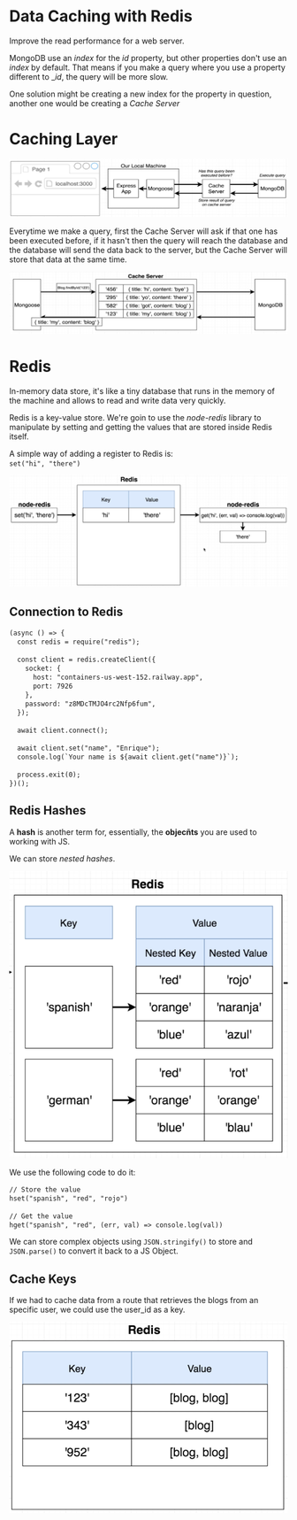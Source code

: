 # Data Caching with Redis

Improve the read performance for a web server.

MongoDB use an _index_ for the _id_ property, but other properties don't use an _index_ by default. That means if you make a query where you use a property different to \__id_, the query will be more slow.

One solution might be creating a new index for the property in question, another one would be creating a _Cache Server_

# Caching Layer

![](./images/data_caching_with_redis/caching%20layer1.PNG)

Everytime we make a query, first the Cache Server will ask if that one has been executed before, if it hasn't then the query will reach the database and the database will send the data back to the server, but the Cache Server will store that data at the same time.

![](./images/data_caching_with_redis/cache%20server1.PNG)

# Redis

In-memory data store, it's like a tiny database that runs in the memory of the machine and allows to read and write data very quickly.

Redis is a key-value store. We're goin to use the _node-redis_ library to manipulate by setting and getting the values that are stored inside Redis itself.

A simple way of adding a register to Redis is:  
`set("hi", "there")`

![](./images/data_caching_with_redis/redis1.PNG)

## Connection to Redis

    (async () => {
      const redis = require("redis");

      const client = redis.createClient({
        socket: {
          host: "containers-us-west-152.railway.app",
          port: 7926
        },
        password: "z8MDcTMJO4rc2Nfp6fum",
      });

      await client.connect();

      await client.set("name", "Enrique");
      console.log(`Your name is ${await client.get("name")}`);

      process.exit(0);
    })();

## Redis Hashes

A **hash** is another term for, essentially, the **objecñts** you are used to working with JS.

We can store _nested hashes_.

![](./images/data_caching_with_redis/nested%20cache.PNG)

We use the following code to do it:

    // Store the value
    hset("spanish", "red", "rojo")

    // Get the value
    hget("spanish", "red", (err, val) => console.log(val))

We can store complex objects using `JSON.stringify()` to store and `JSON.parse()` to convert it back to a JS Object.

## Cache Keys

If we had to cache data from a route that retrieves the blogs from an specific user, we could use the user_id as a key.

![](./images/data_caching_with_redis/cache%20keys1.PNG)

